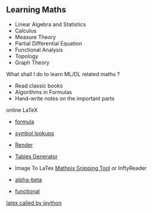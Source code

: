 Learning Maths
---
- Linear Algebra and Statistics
- Calculus
- Measure Theory
- Partial Differential Equation
- Functional Analysis
- Topology
- Graph Theory

What shall I do to learn ML/DL related maths ?
- Read classic books
- Algorithms in Formulas
- Hand-write notes on the important parts


online LaTeX 
- [formula](https://www.codecogs.com/latex/eqneditor.php)
- [symbol lookups](http://detexify.kirelabs.org/symbols.html)
- [Render](https://www.mathjax.org/)
- [Tables Generator](https://www.tablesgenerator.com/)
- Image To LaTex [Mathpix Snipping Tool](https://mathpix.com/) or InftyReader

- [alpha-beta](https://blog.csdn.net/qq_39232265/article/details/78868487)
- [functional](https://blog.csdn.net/qfire/article/details/81382048)

[latex called by ipython](https://blog.csdn.net/halazi100/article/details/79706172)



